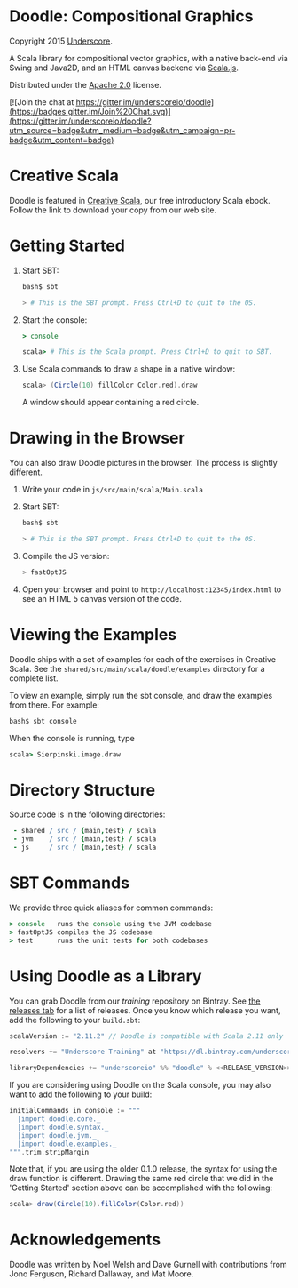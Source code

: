 # Doodle: Compositional Graphics

Copyright 2015 [Underscore](http://underscore.io).

A Scala library for compositional vector graphics,
with a native back-end via Swing and Java2D,
and an HTML canvas backend via [Scala.js](http://www.scala-js.org/).

Distributed under the [Apache 2.0](http://www.apache.org/licenses/LICENSE-2.0.txt) license.

[![Join the chat at https://gitter.im/underscoreio/doodle](https://badges.gitter.im/Join%20Chat.svg)](https://gitter.im/underscoreio/doodle?utm_source=badge&utm_medium=badge&utm_campaign=pr-badge&utm_content=badge)

# Creative Scala

Doodle is featured in [Creative Scala][creative-scala],
our free introductory Scala ebook.
Follow the link to download your copy from our web site.

[creative-scala]: http://underscore.io/training/courses/creative-scala

# Getting Started

1.  Start SBT:

    ~~~ bash
    bash$ sbt

    > # This is the SBT prompt. Press Ctrl+D to quit to the OS.
    ~~~

2.  Start the console:

    ~~~ coffee
    > console

    scala> # This is the Scala prompt. Press Ctrl+D to quit to SBT.
    ~~~

3.  Use Scala commands to draw a shape in a native window:

    ~~~ scala
    scala> (Circle(10) fillColor Color.red).draw
    ~~~

    A window should appear containing a red circle.

# Drawing in the Browser

You can also draw Doodle pictures in the browser. The process is slightly different.

1.  Write your code in `js/src/main/scala/Main.scala`

2.  Start SBT:

    ~~~ bash
    bash$ sbt

    > # This is the SBT prompt. Press Ctrl+D to quit to the OS.
    ~~~

3.  Compile the JS version:

    ~~~ scala
    > fastOptJS
    ~~~

4.  Open your browser and point to `http://localhost:12345/index.html`
    to see an HTML 5 canvas version of the code.

# Viewing the Examples

Doodle ships with a set of examples for each of the exercises in Creative Scala.
See the `shared/src/main/scala/doodle/examples` directory for a complete list.

To view an example, simply run the sbt console, and draw the examples from there. For example:

~~~ bash
bash$ sbt console
~~~

When the console is running, type

~~~ coffee
scala> Sierpinski.image.draw
~~~

# Directory Structure

Source code is in the following directories:

~~~ coffee
 - shared / src / {main,test} / scala
 - jvm    / src / {main,test} / scala
 - js     / src / {main,test} / scala
~~~

# SBT Commands

We provide three quick aliases for common commands:

~~~ coffee
> console   runs the console using the JVM codebase
> fastOptJS compiles the JS codebase
> test      runs the unit tests for both codebases
~~~

# Using Doodle as a Library

You can grab Doodle from our *training* repository on Bintray.
See [the releases tab](https://github.com/underscoreio/doodle/releases) for a list of releases.
Once you know which release you want, add the following to your `build.sbt`:

~~~ scala
scalaVersion := "2.11.2" // Doodle is compatible with Scala 2.11 only

resolvers += "Underscore Training" at "https://dl.bintray.com/underscoreio/training"

libraryDependencies += "underscoreio" %% "doodle" % <<RELEASE_VERSION>>
~~~

If you are considering using Doodle on the Scala console,
you may also want to add the following to your build:

~~~ scala
initialCommands in console := """
  |import doodle.core._
  |import doodle.syntax._
  |import doodle.jvm._
  |import doodle.examples._
""".trim.stripMargin
~~~

Note that, if you are using the older 0.1.0 release, the syntax for using the draw function is different.
Drawing the same red circle that we did in the 'Getting Started' section above can be accomplished with the following:

~~~ scala
scala> draw(Circle(10).fillColor(Color.red))
~~~

[bintray-training]: https://bintray.com/underscoreio/training
[doodle-releases]: https://bintray.com/underscoreio/training/doodle/view

# Acknowledgements

Doodle was written by Noel Welsh and Dave Gurnell with contributions from Jono Ferguson, Richard Dallaway, and Mat Moore.
